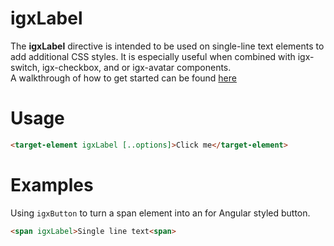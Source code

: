 # igxLabel

The **igxLabel** directive is intended to be used on single-line text elements to add additional CSS styles. It is especially useful when combined with igx-switch, igx-checkbox, and or igx-avatar components.  
A walkthrough of how to get started can be found [here](https://www.infragistics.com/products/ignite-ui-angular/angular/components/label_input.html)

# Usage
```html
<target-element igxLabel [..options]>Click me</target-element>
```
# Examples

Using `igxButton` to turn a span element into an for Angular styled button.
```html
<span igxLabel>Single line text<span>
```
